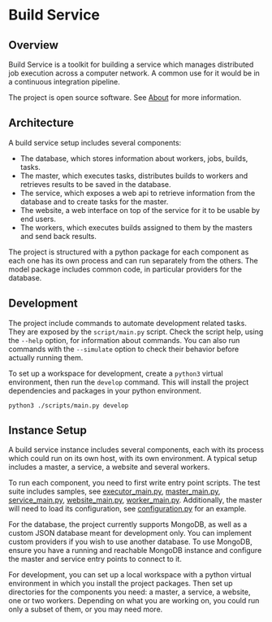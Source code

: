 # Build Service


## Overview

Build Service is a toolkit for building a service which manages distributed job execution across a computer network.
A common use for it would be in a continuous integration pipeline.

The project is open source software. See [About](about.md) for more information.


## Architecture

A build service setup includes several components:
* The database, which stores information about workers, jobs, builds, tasks.
* The master, which executes tasks, distributes builds to workers and retrieves results to be saved in the database.
* The service, which exposes a web api to retrieve information from the database and to create tasks for the master.
* The website, a web interface on top of the service for it to be usable by end users.
* The workers, which executes builds assigned to them by the masters and send back results.

The project is structured with a python package for each component as each one has its own process and can run separately from the others. The model package includes common code, in particular providers for the database.


## Development

The project include commands to automate development related tasks. They are exposed by the `script/main.py` script. Check the script help, using the `--help` option, for information about commands. You can also run commands with the `--simulate` option to check their behavior before actually running them.


To set up a workspace for development, create a `python3` virtual environment, then run the `develop` command. This will install the project dependencies and packages in your python environment.

```
python3 ./scripts/main.py develop
```


## Instance Setup

A build service instance includes several components, each with its process which could run on its own host, with its own environment. A typical setup includes a master, a service, a website and several workers.

To run each component, you need to first write entry point scripts. The test suite includes samples, see [executor_main.py](test/executor_main.py), [master_main.py](test/master_main.py), [service_main.py](test/service_main.py), [website_main.py](test/website_main.py), [worker_main.py](test/worker_main.py). Additionally, the master will need to load its configuration, see [configuration.py](test/configuration.py) for an example.

For the database, the project currently supports MongoDB, as well as a custom JSON database meant for development only. You can implement custom providers if you wish to use another database. To use MongoDB, ensure you have a running and reachable MongoDB instance and configure the master and service entry points to connect to it.

For development, you can set up a local workspace with a python virtual environment in which you install the project packages. Then set up directories for the components you need: a master, a service, a website, one or two workers. Depending on what you are working on, you could run only a subset of them, or you may need more.
